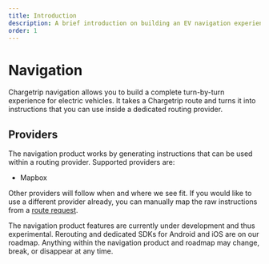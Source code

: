 ```yaml
---
title: Introduction
description: A brief introduction on building an EV navigation experience
order: 1
---
```


# Navigation

Chargetrip navigation allows you to build a complete turn-by-turn experience for electric vehicles. It takes a Chargetrip route and turns it into instructions that you can use inside a dedicated routing provider. 

## Providers
The navigation product works by generating instructions that can be used within a routing provider. Supported providers are:

- Mapbox


Other providers will follow when and where we see fit. If you would like to use a different provider already, you can manually map the raw instructions from a [route request](/API-Reference/Routes/mutate-route).

<note display="block">
The navigation product features are currently under development and thus experimental. Rerouting and dedicated SDKs for Android and iOS are on our roadmap. Anything within the navigation product and roadmap may change, break, or disappear at any time.
</note>